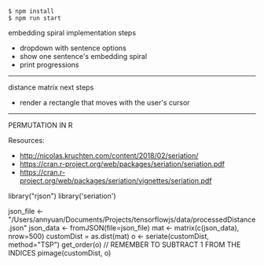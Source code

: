     $ npm install
    $ npm run start

embedding spiral implementation steps

- dropdown with sentence options
- show one sentence's embedding spiral
- print progressions

---

distance matrix next steps

- render a rectangle that moves with the user's cursor

---

PERMUTATION IN R

Resources:
- http://nicolas.kruchten.com/content/2018/02/seriation/
- https://cran.r-project.org/web/packages/seriation/seriation.pdf
- https://cran.r-project.org/web/packages/seriation/vignettes/seriation.pdf

library("rjson")
library('seriation')

json_file <- "/Users/annyuan/Documents/Projects/tensorflowjs/data/processedDistance.json"
json_data <- fromJSON(file=json_file)
mat <- matrix(c(json_data), nrow=500)
customDist = as.dist(mat)
o <- seriate(customDist, method="TSP")
get_order(o) // REMEMBER TO SUBTRACT 1 FROM THE INDICES
pimage(customDist, o)
